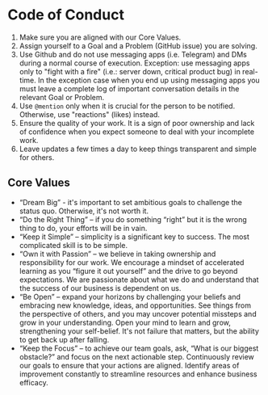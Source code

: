 # Code of Conduct

1. Make sure you are aligned with our Core Values.
1. Assign yourself to a Goal and a Problem (GitHub issue) you are solving.
1. Use Github and do not use messaging apps (i.e. Telegram) and DMs during a normal course of execution. Exception: use messaging apps only to "fight with a fire" (i.e.: server down, critical product bug) in real-time. In the exception case when you end up using messaging apps you must leave a complete log of important conversation details in the relevant Goal or Problem.
1. Use `@mention` only when it is crucial for the person to be notified. Otherwise, use "reactions" (likes) instead.
1. Ensure the quality of your work. It is a sign of poor ownership and lack of confidence when you expect someone to deal with your incomplete work.
1. Leave updates a few times a day to keep things transparent and simple for others.

## Core Values

- “Dream Big” - it's important to set ambitious goals to challenge the status quo. Otherwise, it's not worth it.
- “Do the Right Thing” – if you do something “right” but it is the wrong thing to do, your efforts will be in vain.
- “Keep it Simple” – simplicity is a significant key to success. The most complicated skill is to be simple.
- “Own it with Passion” – we believe in taking ownership and responsibility for our work. We encourage a mindset of accelerated learning as you “figure it out yourself” and the drive to go beyond expectations. We are passionate about what we do and understand that the success of our business is dependent on us.
- “Be Open” – expand your horizons by challenging your beliefs and embracing new knowledge, ideas, and opportunities. See things from the perspective of others, and you may uncover potential missteps and grow in your understanding. Open your mind to learn and grow, strengthening your self-belief. It's not failure that matters, but the ability to get back up after falling.
- “Keep the Focus” – to achieve our team goals, ask, “What is our biggest obstacle?” and focus on the next actionable step. Continuously review our goals to ensure that your actions are aligned. Identify areas of improvement constantly to streamline resources and enhance business efficacy.
